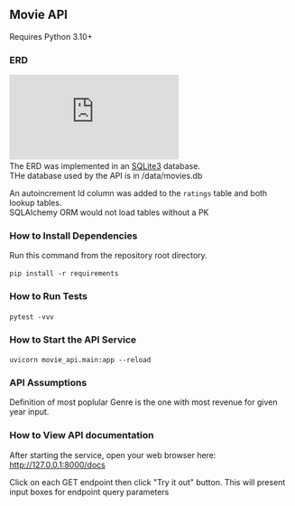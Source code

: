 ## Movie API

Requires Python 3.10+  

### ERD 
![Moive API ERD](https://github.com/ken-branco/guild-take-home/blob/movie-api/data/movie-api-erd.pdf "Moview API ERD")  
The ERD was implemented in an [SQLite3](https://www.sqlite.org/index.html) database.  
THe database used by the API is in /data/movies.db  

An autoincrement Id column was added to the `ratings` table and both lookup tables.  
SQLAlchemy ORM would not load tables without a PK


### How to Install Dependencies
Run this command from the repository root directory.
  
`pip install -r requirements`  
 

### How to Run Tests  

`pytest -vvv`  

### How to Start the API Service
`uvicorn movie_api.main:app --reload`  

### API Assumptions  
Definition of most poplular Genre is the one with most revenue for given year input.  

### How to View API documentation
After starting the service, open your web browser here:  
http://127.0.0.1:8000/docs  

Click on each GET endpoint then click "Try it out" button.
This will present input boxes for endpoint query parameters

